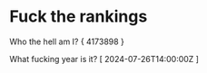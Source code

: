 # Fuck the rankings

Who the hell am I?
{ 4173898 }

What fucking year is it?
[ 2024-07-26T14:00:00Z ]
